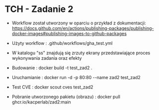 # TCH - Zadanie 2

- Workflow został utworzony w oparciu o przykład z dokumentacji:</br>
https://docs.github.com/en/actions/publishing-packages/publishing-docker-images#publishing-images-to-github-packages

- Użyty workflow : .github/workflows/gha_test.yml

- W katalogu "ss" znajdują się zrzuty ekrany przedstawiające proces wykonywania zadania oraz efekty

- Budowanie : docker build -t test_zad2 .
- Uruchamianie : docker run -d -p 80:80 --name zad2 test_zad2
- Test CVE : docker scout cves test_zad2
- Pobranie utworzonego pakietu (obrazu) : docker pull ghcr.io/kacperlab/zad2:main


